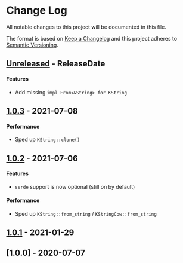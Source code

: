 # Change Log
All notable changes to this project will be documented in this file.

The format is based on [Keep a Changelog](http://keepachangelog.com/)
and this project adheres to [Semantic Versioning](http://semver.org/).

<!-- next-header -->
## [Unreleased] - ReleaseDate

#### Features

- Add missing `impl From<&String> for KString`

## [1.0.3] - 2021-07-08

#### Performance

- Sped up `KString::clone()`

## [1.0.2] - 2021-07-06

#### Features

- `serde` support is now optional (still on by default)

#### Performance

- Sped up `KString::from_string` / `KStringCow::from_string`

## [1.0.1] - 2021-01-29


## [1.0.0] - 2020-07-07

<!-- next-url -->
[Unreleased]: https://github.com/assert-rs/predicates-rs/compare/v1.0.3...HEAD
[1.0.3]: https://github.com/assert-rs/predicates-rs/compare/v1.0.2...v1.0.3
[1.0.2]: https://github.com/assert-rs/predicates-rs/compare/v1.0.1...v1.0.2
[1.0.1]: https://github.com/assert-rs/predicates-rs/compare/v1.0.0...v1.0.1
